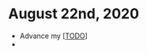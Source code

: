 # August 22nd, 2020
- Advance my [[TODO]]
- 

[//begin]: # "Autogenerated link references for markdown compatibility"
[TODO]: ../todo "Todo"
[//end]: # "Autogenerated link references"
